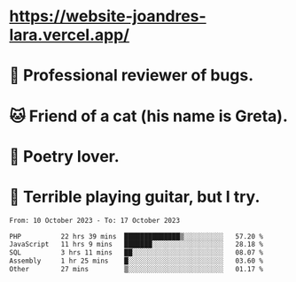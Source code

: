 # https://website-joandres-lara.vercel.app/
# 🐛 Professional reviewer of bugs.
# 🐱 Friend of a cat (his name is Greta).
# 📜 Poetry lover.
# 🎸 Terrible playing guitar, but I try.

<!--START_SECTION:waka-->

```txt
From: 10 October 2023 - To: 17 October 2023

PHP          22 hrs 39 mins  ██████████████▒░░░░░░░░░░   57.20 %
JavaScript   11 hrs 9 mins   ███████░░░░░░░░░░░░░░░░░░   28.18 %
SQL          3 hrs 11 mins   ██░░░░░░░░░░░░░░░░░░░░░░░   08.07 %
Assembly     1 hr 25 mins    █░░░░░░░░░░░░░░░░░░░░░░░░   03.60 %
Other        27 mins         ▒░░░░░░░░░░░░░░░░░░░░░░░░   01.17 %
```

<!--END_SECTION:waka-->
